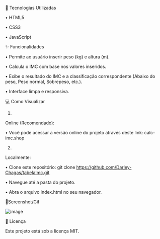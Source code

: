 🚀 Tecnologias Utilizadas

•
HTML5

•
CSS3

•
JavaScript

✨ Funcionalidades

•
Permite ao usuário inserir peso (kg) e altura (m).

•
Calcula o IMC com base nos valores inseridos.

•
Exibe o resultado do IMC e a classificação correspondente (Abaixo do peso, Peso normal, Sobrepeso, etc.).

•
Interface limpa e responsiva.

💻 Como Visualizar

1.
Online (Recomendado):

•
Você pode acessar a versão online do projeto através deste link: calc-imc.shop



2.
Localmente:

•
Clone este repositório: git clone https://github.com/Darley-Chagas/tabelaImc.git

•
Navegue até a pasta do projeto.

•
Abra o arquivo index.html no seu navegador.



📸Screenshot/Gif

![image](https://github.com/user-attachments/assets/a9f334b2-ed86-416e-8d2b-a9c781b8f880)



📄 Licença

Este projeto está sob a licença MIT.


